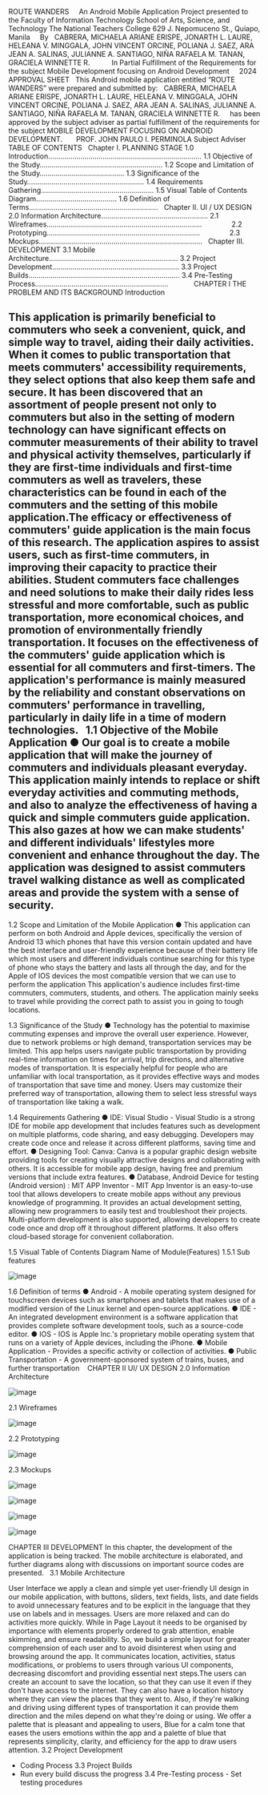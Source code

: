 ROUTE WANDERS
 
 
An Android Mobile Application Project presented to the
Faculty of Information Technology
School of Arts, Science, and Technology
The National Teachers College
629 J. Nepomuceno St., Quiapo, Manila
 
 
By
 
CABRERA, MICHAELA ARIANE
ERISPE, JONARTH L.
LAURE, HELEANA V.
MINGGALA, JOHN VINCENT
ORCINE, POLIANA J.
SAEZ, ARA JEAN A.
SALINAS, JULIANNE A.
SANTIAGO, NIÑA RAFAELA M.
TANAN, GRACIELA WINNETTE R.
 
 
 
 
 
In Partial Fulfillment of the
Requirements for the subject
Mobile Development focusing on Android Development
 
 
2024
APPROVAL SHEET
 
This Android mobile application entitled “ROUTE WANDERS” were prepared and submitted by:
 
CABRERA, MICHAELA ARIANE
ERISPE, JONARTH L.
LAURE, HELEANA V.
MINGGALA, JOHN VINCENT
ORCINE, POLIANA J.
SAEZ, ARA JEAN A.
SALINAS, JULIANNE A.
SANTIAGO, NIÑA RAFAELA M.
TANAN, GRACIELA WINNETTE R.
 
 
has been approved by the subject adviser as partial fulfillment of the requirements for the subject MOBILE DEVELOPMENT FOCUSING ON ANDROID DEVELOPMENT.
 
 
 
PROF. JOHN PAULO I. PERMINOLA
Subject Adviser
 
TABLE OF CONTENTS
 
Chapter I. PLANNING STAGE
1.0 Introduction………………………………………………………………….
1.1 Objective of the Study…………………………………………………….
1.2 Scope and Limitation of the Study………………………………......
1.3 Significance of the Study………………………………………………….
1.4 Requirements Gathering………………………………………………..
1.5 Visual Table of Contents Diagram………………………………….
1.6 Definition of Terms……………………………………………………….
 
Chapter II. UI / UX DESIGN
2.0 Information Architecture……………………………………………..
2.1 Wireframes…………………………………………………………………..
              2.2 Prototyping………………………………………………………………….
              2.3 Mockups………………………………………………………………………
 
Chapter III. DEVELOPMENT
3.1 Mobile Architecture……………………………………………………….
3.2 Project Development……………………………………………………...
3.3 Project Builds………………….……………………………………………..
3.4 Pre-Testing Process…………………………………………………………
 
 
 
 
 
 
CHAPTER I
THE PROBLEM AND ITS BACKGROUND
Introduction

This application is primarily beneficial to commuters who seek a convenient, quick, and simple way to travel, aiding their daily activities. When it comes to public transportation that meets commuters' accessibility requirements, they select options that also keep them safe and secure. It has been discovered that an assortment of people present not only to commuters but also in the setting of modern technology can have significant effects on commuter measurements of their ability to travel and physical activity themselves, particularly if they are first-time individuals and first-time commuters as well as travelers, these characteristics can be found in each of the commuters and the setting of this mobile application.The efficacy or effectiveness of commuters' guide application is the main focus of this research. The application aspires to assist users, such as first-time commuters, in improving their capacity to practice their abilities. Student commuters face challenges and need solutions to make their daily rides less stressful and more comfortable, such as public transportation, more economical choices, and promotion of environmentally friendly transportation. It focuses on the effectiveness of the commuters' guide application which is essential for all commuters and first-timers. The application's performance is mainly measured by the reliability and constant observations on commuters' performance in travelling, particularly in daily life in a time of modern technologies.
 
1.1 Objective of the Mobile Application
● Our goal is to create a mobile application that will make the journey of commuters and individuals pleasant everyday. This application mainly intends to replace or shift everyday activities and commuting methods, and also to analyze the effectiveness of having a quick and simple commuters guide application. This also gazes at how we can make students' and different individuals' lifestyles more convenient and enhance throughout the day. The application was designed to assist commuters travel walking distance as well as complicated areas and provide the system with a sense of security.
-
1.2 Scope and Limitation of the Mobile Application
● This application can perform on both Android and Apple devices, specifically the version of Android 13 which phones that have this version contain updated and have the best interface and user-friendly experience because of their battery life which most users and different individuals continue searching for this type of phone who stays the battery and lasts all through the day, and for the Apple of IOS devices the most compatible version that we can use to perform the application This application's audience includes first-time commuters, commuters, students, and others. The application mainly seeks to travel while providing the correct path to assist you in going to tough locations.

1.3 Significance of the Study
● Technology has the potential to maximise commuting expenses and improve the overall user experience. However, due to network problems or high demand, transportation services may be limited. This app helps users navigate public transportation by providing real-time information on times for arrival, trip directions, and alternative modes of transportation. It is especially helpful for people who are unfamiliar with local transportation, as it provides effective ways and modes of transportation that save time and money. Users may customize their preferred way of transportation, allowing them to select less stressful ways of transportation like taking a walk.

1.4 Requirements Gathering
● IDE: Visual Studio - Visual Studio is a strong IDE for mobile app development that includes features such as development on multiple platforms, code sharing, and easy debugging. Developers may create code once and release it across different platforms, saving time and effort.
● Designing Tool: Canva: Canva is a popular graphic design website providing tools for creating visually attractive designs and collaborating with others. It is accessible for mobile app design, having free and premium versions that include extra features.
● Database, Android Device for testing (Android version) : MIT APP Inventor - MIT App Inventor is an easy-to-use tool that allows developers to create mobile apps without any previous knowledge of programming. It provides an actual development setting, allowing new programmers to easily test and troubleshoot their projects. Multi-platform development is also supported, allowing developers to create code once and drop off it throughout different platforms. It also offers cloud-based storage for convenient collaboration.

1.5 Visual Table of Contents Diagram
Name of Module(Features)
1.5.1 Sub features


![image](https://github.com/POrcine29/ROUTE-WANDERS-Group3-/assets/156062366/e54b4b19-83c3-46ef-ab85-30385ccb0695)











1.6 Definition of terms
● Android - A mobile operating system designed for touchscreen devices such as smartphones and tablets that makes use of a modified version of the Linux kernel and open-source applications.
● IDE - An integrated development environment is a software application that provides complete software development tools, such as a source-code editor.
● IOS - IOS is Apple Inc.'s proprietary mobile operating system that runs on a variety of Apple devices, including the iPhone.
● Mobile Application - Provides a specific activity or collection of activities.
● Public Transportation - A government-sponsored system of trains, buses, and further transportation
 
 CHAPTER II
UI/ UX DESIGN
2.0 Information Architecture
 


![image](https://github.com/POrcine29/ROUTE-WANDERS-Group3-/assets/156062366/f7b5ec96-3686-45cf-97b6-00ba3e47c150)








2.1 Wireframes

![image](https://github.com/POrcine29/ROUTE-WANDERS-Group3-/assets/156062366/1f1ec859-5c34-40ed-a876-35e183683528)




2.2 Prototyping

![image](https://github.com/POrcine29/ROUTE-WANDERS-Group3-/assets/156062366/7a076527-a32e-4293-9f17-0728c752d527)




2.3
Mockups


![image](https://github.com/POrcine29/ROUTE-WANDERS-Group3-/assets/156062366/8985f516-eb3f-441d-abee-a38358fb77c6)

![image](https://github.com/POrcine29/ROUTE-WANDERS-Group3-/assets/156062366/47a40593-d7e2-4a4b-8188-52694d38fd25)

![image](https://github.com/POrcine29/ROUTE-WANDERS-Group3-/assets/156062366/31dbab6b-1948-490e-acb0-bdd8c72277bd)

![image](https://github.com/POrcine29/ROUTE-WANDERS-Group3-/assets/156062366/de6ca4fa-f388-4519-aaae-cd0f259f07e2)






CHAPTER III
DEVELOPMENT
In this chapter, the development of the application is being tracked. The mobile architecture is elaborated, and further diagrams along with discussions on important source codes are presented.
 
3.1 Mobile Architecture         

User Interface we apply a clean and simple yet user-friendly UI design in our mobile application, with buttons, sliders, text fields, lists, and date fields to avoid unnecessary features and to be explicit in the language that they use on labels and in messages. Users are more relaxed and can do activities more quickly. While in Page Layout it needs to be organised by importance with elements properly ordered to grab attention, enable skimming, and ensure readability. So, we build a simple layout for greater comprehension of each user and to avoid disinterest when using and browsing around the app. It communicates location, activities, status modifications, or problems to users through various UI components, decreasing discomfort and providing essential next steps.The users can create an account to save the location, so that they can use it even if they don't have access to the internet. They can also have a location history where they can view the places that they went to. Also, if they're walking and driving using different types of transportation it can provide them direction and the miles depend on what they're doing or using. We offer a palette that is pleasant and appealing to users, Blue for a calm tone that eases the users emotions within the app and a palette of blue that represents simplicity, clarity, and efficiency for the app to draw users attention.
3.2 Project Development
- Coding Process
3.3 Project Builds
- Run every build discuss the progress
3.4 Pre-Testing process - Set testing procedures

